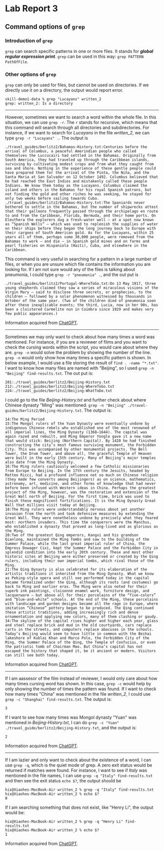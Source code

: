# Lab Report 3
## Command options of `grep`
### Introduction of `grep`
`grep` can search specific patterns in one or more files. It stands for ***global regular expression print***. `grep` can be used in this way: `grep PATTERN PathOfFile`.
### Other options of `grep`
`grep` can only be used for files, but cannot be used on directories. If we directly use it on a directory, the output would report error. 
```
skill-demo1-data % grep "Lucayans" written_2 
grep: written_2: Is a directory
```
---
However, sometimes we want to search a word within the whole file. In this situation, we can use `grep -r`. The `r` stands for recursive, which means that this command will search through all directories and subdirectories.
For instance, if we want to search for *Lucayans* in the file *written_2*, we can type `grep -r "Lucayans" .`. The output is
```
./travel_guides/berlitz2/Bahamas-History.txt:Centuries before the arrival of Columbus, a peaceful Amerindian people who called themselves the Luccucairi had settled in the Bahamas. Originally from South America, they had traveled up through the Caribbean islands, surviving by cultivating modest crops and from what they caught from sea and shore. Nothing in the experience of these gentle people could have prepared them for the arrival of the Pinta, the Niña, and the Santa Maria at San Salvador on 12 October 1492. Columbus believed that he had reached the East Indies and mistakenly called these people Indians. We know them today as the Lucayans. Columbus claimed the island and others in the Bahamas for his royal Spanish patrons, but not finding the gold and other riches he was seeking, he stayed for only two weeks before sailing towards Cuba.
./travel_guides/berlitz2/Bahamas-History.txt:The Spaniards never bothered to settle in the Bahamas, but the number of shipwrecks attest that their galleons frequently passed through the archipelago en route to and from the Caribbean, Florida, Bermuda, and their home ports. On Eleuthera the explorers dug a fresh-water well — at a spot now known as “Spanish Wells” — which was used to replenish the supplies of water on their ships before they began the long journey back to Europe with their cargoes of South American gold. As for the Lucayans, within 25 years all of them, perhaps some 30,000 people, were removed from the Bahamas to work — and die — in Spanish gold mines and on farms and pearl fisheries on Hispaniola (Haiti), Cuba, and elsewhere in the Caribbean.
```
This command is very useful in searching for a pattern in a large number of files, or when you are unsure which file contains the information you are looking for. If I am not sure would any of the files is talking about pneumonia, I could type `grep -r "pneumonia" .`, and the out put is
```
./travel_guides/berlitz2/Portugal-WhereToGo.txt:On 13 May 1917, three young shepherds claimed they saw a series of miraculous visions of the Virgin Mary — said to disclose three secrets, or prophecies, to the children — followed by a solar phenomenon witnessed by thousands in October of the same year. (Two of the children died of pneumonia soon after these inexplicable events; the third, Lucia, now in her 90s, has been a cloistered Carmelite nun in Coimbra since 1929 and makes very few public appearances.)
```
Information acquired from [ChatGPT](https://chat.openai.com/chat).

---
Sometimes we may only want to check about how many times a word was mentioned. For instance, if you are a reviewer of films and you want to check the cursing words within the script, you would care about where they are. `grep -n` would solve the problem by showing the number of the line.
`grep -n` would only show how many times a specific pattern is shown. In below example, I would use a file storing the result of `find . -name "*.txt"`. I want to know how many files are named with "Beijing", so I used `grep -n "Beijing" find-results.txt`. The out put is:
```
201:./travel_guides/berlitz2/Beijing-History.txt
212:./travel_guides/berlitz2/Beijing-WhereToGo.txt
224:./travel_guides/berlitz2/Beijing-WhatToDo.txt
```
I could go to the file *Beijing-History.txt* and further check about where Chinese dynasty "Ming" was mentioned. `grep -n "Beijing" ./travel-guides/berlitz2/Beijing-History.txt`. The output is:
```
14:The Ming Period
15:The Mongol rulers of the Yuan Dynasty were eventually undone by indigenous Chinese rebels who established one of the most renowned of all imperial lines, the Ming Dynasty (1368–1644). The capital was again razed and rebuilt, and Ming Emperor Yongle gave it a new name that would stick: Beijing (Northern Capital). By 1420 he had finished constructing the city’s most famous surviving monument, the Forbidden City. This was accompanied by other monumental projects. The Bell Tower, the Drum Tower, and above all, the graceful Temple of Heaven were built in the early 15th century. Many of Beijing’s major temples also date from the Ming Dynasty.
16:The Ming rulers cautiously welcomed a few Catholic missionaries from Europe to Beijing. In the 17th century the Jesuits, headed by Matteo Ricci, had a profound influence not so much on Chinese religion (they made few converts among Beijingers) as on science, mathematics, astronomy, art, medicine, and other forms of knowledge that had never before been infused with Western ideas in China. Perhaps the greatest project of the Ming, however, was the restoration and extension of the Great Wall north of Beijing. For the first time, brick was used to finish these magnificent fortifications. It is the Ming Dynasty Great Wall that millions visit today at Beijing.
18:The Ming rulers were understandably nervous about yet another invasion from the north and took defensive measures by extending the Great Wall. They were nonetheless undone by precisely what they feared most: northern invaders. This time the conquerors were the Manchus, who established a dynasty that proved as long-lived and as glorious as the Ming.
20:Two of the greatest Qing emperors, Kangxi and his grandson Qianlong, maintained the Ming Tombs and saw to the building of the Summer Palace, while the last great imperial ruler of China, the Empress Dowager Cixi, kept the Summer Palace and the Forbidden City in splendid condition into the early 20th century. These and most other historic sites at Beijing were either preserved or created by the Qing rulers, including their own imperial tombs, which rival those of the Ming.
21:The Qing Dynasty is also celebrated for its elaboration of the artistic traditions it inherited from the Ming Dynasty. What we know as Peking-style opera and still see performed today in the capital became formalized under the Qing, although its roots (and costumes) go back to Ming and earlier eras. The Ming were also noted for their superb ink paintings, cloisonné enamel work, furniture design, and lacquerware — but above all for their porcelains of the “five-colors” and “blue-and-white” schools. At the end of the Ming, these porcelains with landscape and garden designs became all the rage in Europe, where imitation “Chinese” pottery began to be produced. The Qing continued these artistic traditions, adding increasingly rich and dense ornamentation and applying new colors, many of them clashing or gaudy.
34:The skyline of the capital rises higher and higher each year, glass and steel replace brick and mud in the old courtyards, cars replace carts in the streets, and computers replace abacuses in the schools. Today’s Beijing would seem to have little in common with the Beihai lakeshore of Kublai Khan and Marco Polo, the Forbidden City of the Ming, the Summer Palace of the Qing, the Temple of Confucius, or even the patriotic tomb of Chairman Mao. But China’s capital has not escaped the history that shaped it, be it ancient or modern. Visitors can still see both today.
```
Information acquired from [ChatGPT](https://chat.openai.com/chat).

---
If I am aassesor of the film instead of reviewer, I would only care about how many times cursing word has shown. In this case, `grep -c` would help by only showing the number of times the pattern was found.
If I want to check how many times "China" was mentioned in the file *written_2*, I could use `grep -c "Shanghai" find-results.txt`. The output is:
```
3
```
If I want to see how many times was Mongol dynasty "Yuan" was mentioned in *Beijing-History.txt*, I can do `grep -c "Yuan" ./travel_guide/berlitz2/Beijing-History.txt`, and the output is:
```
2
```
Information acquired from [ChatGPT](https://chat.openai.com/chat).

---
If I am lazier and only want to check about the existence of a word, I can use `grep -q`, which is the quiet mode of grep. A zero exit status would be returned if matches were found.
For instance, I want to see if *Italy* was mentioned in the file names, I can use `grep -q "Italy" find-results.txt` and then see the exit status `echo $?`, the output should be
```
hix@Xiaohes-MacBook-Air written_2 % grep -q "Italy" find-results.txt 
hix@Xiaohes-MacBook-Air written_2 % echo $?
0
```
If I am searching something that does not exist, like "Henry Li", the output would be:
```
hix@Xiaohes-MacBook-Air written_2 % grep -q "Henry Li" find-results.txt 
hix@Xiaohes-MacBook-Air written_2 % echo $?
1
```
Information acquired from [ChatGPT](https://chat.openai.com/chat).
